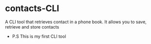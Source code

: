# contacts-CLI
A CLI tool that retrieves contact in a phone book. 
It allows you to save, retrieve and store contacts


- P.S This is my first CLI tool 
